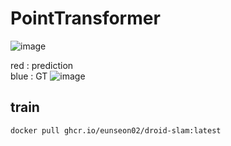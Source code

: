 # PointTransformer
![image](https://github.com/user-attachments/assets/11f833a2-f94a-492e-9b06-311fa7c676e3)

red : prediction \
blue : GT
![image](https://github.com/user-attachments/assets/dc138420-9fe0-40a1-b383-05e2b004b7d8)


## train
```bash
docker pull ghcr.io/eunseon02/droid-slam:latest
```
